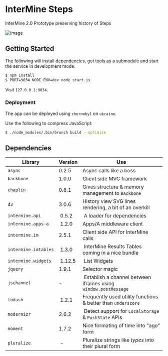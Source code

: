 # InterMine Steps

InterMine 2.0 Prototype preserving history of Steps

![image](https://raw.github.com/intermine/intermine-steps/master/example.png)

## Getting Started

The following will install dependencies, get tools as a submodule and start the service in development mode.

```bash
$ npm install
$ PORT=9034 NODE_ENV=dev node start.js
```

Visit ``127.0.0.1:9034``.

### Deployment

The app can be deployed using `chernobyl` on `ukraine`.

Use the following to compress JavaScript:

```bash
$ ./node_modules/.bin/brunch build --optimize
```

## Dependencies

Library | Version | Use
--- | --- | ---
`async` | 0.2.5 | Async calls like a boss
`backbone` | 1.0.0 | Client side MVC framework
`chaplin` | 0.8.1 | Gives structure & memory management to `Backbone`
`d3` | 3.0.6 | History view SVG lines rendering, a bit of an overkill
`intermine.api` | 0.5.2 | A loader for dependencies
`intermine.apps-a` | 1.2.0 | Apps/A middleware client
`intermine.im` | 2.5.1 | Client side API for InterMine calls
`intermine.imtables` | 1.3.0 | InterMine Results Tables coming in a nice bundle
`intermine.widgets` | 1.12.5 | List Widgets
`jquery` | 1.9.1 | Selector magic
`jschannel` | - | Establish a channel between iframes using `window.postMessage`
`lodash` | 1.2.1 | Frequently used utility functions & better than `underscore`
`modernizr` | 2.6.2 | Detect support for `LocalStorage` & `PushState` APIs
`moment` | 1.7.2 | Nice formating of time into "ago" form
`pluralize` | - | Pluralize strings like *types* into their plural form